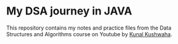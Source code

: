 # My DSA journey in JAVA
This repository contains my notes and practice files from the Data Structures and Algorithms course on Youtube by [Kunal Kushwaha](https://www.youtube.com/playlist?list=PL9gnSGHSqcnr_DxHsP7AW9ftq0AtAyYqJ).

